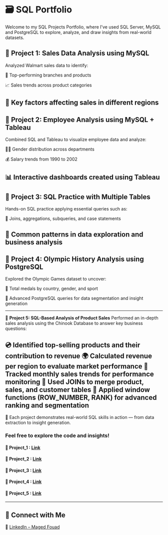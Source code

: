 # 🗃️ **SQL Portfolio**
Welcome to my SQL Projects Portfolio, where I’ve used SQL Server, MySQL and PostgreSQL to explore, analyze, and draw insights from real-world datasets.

## 📌 **Project 1: Sales Data Analysis using MySQL**
Analyzed Walmart sales data to identify:

🏬 Top-performing branches and products

📈 Sales trends across product categories

🎯 Key factors affecting sales in different regions
---

## 📌 **Project 2: Employee Analysis using MySQL + Tableau**
Combined SQL and Tableau to visualize employee data and analyze:

👩‍💼 Gender distribution across departments

💰 Salary trends from 1990 to 2002

📊 Interactive dashboards created using Tableau
---

## 📌 **Project 3: SQL Practice with Multiple Tables**
Hands-on SQL practice applying essential queries such as:

🔗 Joins, aggregations, subqueries, and case statements

🎯 Common patterns in data exploration and business analysis
---

## 📌 **Project 4: Olympic History Analysis using PostgreSQL**
Explored the Olympic Games dataset to uncover:

🥇 Total medals by country, gender, and sport

🧠 Advanced PostgreSQL queries for data segmentation and insight generation

---
📌 **Project 5: SQL-Based Analysis of Product Sales**
Performed an in-depth sales analysis using the Chinook Database to answer key business questions:

💿 Identified top-selling products and their contribution to revenue
🌍 Calculated revenue per region to evaluate market performance
📆 Tracked monthly sales trends for performance monitoring
🔗 Used JOINs to merge product, sales, and customer tables
🏅 Applied window functions (ROW_NUMBER, RANK) for advanced ranking and segmentation
---

📂 Each project demonstrates real-world SQL skills in action — from data extraction to insight generation.

### Feel free to explore the code and insights!
#### 🔗 Project_1 : [Link](https://github.com/Maged325/SQL-Portfolio/tree/main/Project_1)
#### 🔗 Project_2 : [Link](https://github.com/Maged325/SQL-Portfolio/tree/main/Project_2)
#### 🔗 Project_3 : [Link](https://github.com/Maged325/SQL-Portfolio/tree/main/Project_3)
#### 🔗 Project_4 : [Link](https://github.com/Maged325/SQL-Portfolio/tree/main/Project_4)
#### 🔗 Project_5 : [Link](https://github.com/Maged325/SQL-Portfolio/tree/main/Project_5)
---
## 🤝 **Connect with Me**
🔗 [LinkedIn – Maged Fouad](https://www.linkedin.com/in/mfouadmohamed325/)
